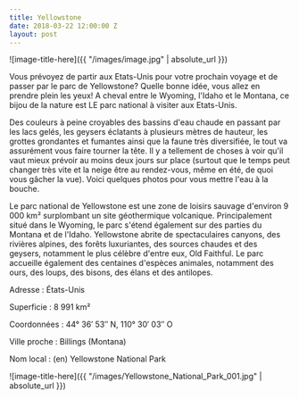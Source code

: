 ```yaml
---
title: Yellowstone
date: 2018-03-22 12:00:00 Z
layout: post
---
```


![image-title-here]({{ "/images/image.jpg" | absolute_url }})

Vous prévoyez de partir aux Etats-Unis pour votre prochain voyage et de passer par le parc de Yellowstone? Quelle bonne idée, vous allez en prendre plein les yeux! A cheval entre le Wyoming, l'Idaho et le Montana, ce bijou de la nature est LE parc national à visiter aux Etats-Unis.

Des couleurs à peine croyables des bassins d'eau chaude en passant par les lacs gelés, les geysers éclatants à plusieurs mètres de hauteur, les grottes grondantes et fumantes ainsi que la faune très diversifiée, le tout va assurément vous faire tourner la tête. Il y a tellement de choses à voir qu'il vaut mieux prévoir au moins deux jours sur place (surtout que le temps peut changer très vite et la neige être au rendez-vous, même en été, de quoi vous gâcher la vue). Voici quelques photos pour vous mettre l'eau à la bouche.

Le parc national de Yellowstone est une zone de loisirs sauvage d'environ 9 000 km² surplombant un site géothermique volcanique. Principalement situé dans le Wyoming, le parc s'étend également sur des parties du Montana et de l'Idaho. Yellowstone abrite de spectaculaires canyons, des rivières alpines, des forêts luxuriantes, des sources chaudes et des geysers, notamment le plus célèbre d'entre eux, Old Faithful. Le parc accueille également des centaines d'espèces animales, notamment des ours, des loups, des bisons, des élans et des antilopes.

Adresse : États-Unis

Superficie : 8 991 km²

Coordonnées : 44° 36′ 53″ N, 110° 30′ 03″ O

Ville proche : Billings (Montana)

Nom local : (en) Yellowstone National Park


![image-title-here]({{ "/images/Yellowstone_National_Park_001.jpg" | absolute_url }})
